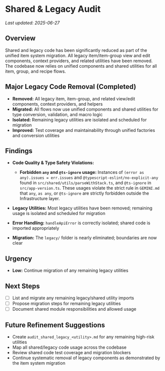 # Shared & Legacy Audit

_Last updated: 2025-06-27_

## Overview
Shared and legacy code has been significantly reduced as part of the unified item system migration. All legacy item/item-group view and edit components, context providers, and related utilities have been removed. The codebase now relies on unified components and shared utilities for all item, group, and recipe flows.

## Major Legacy Code Removal (Completed)
- **Removed:** All legacy item, item-group, and related view/edit components, context providers, and helpers
- **Migrated:** All flows now use unified components and shared utilities for type conversion, validation, and macro logic
- **Isolated:** Remaining legacy utilities are isolated and scheduled for migration
- **Improved:** Test coverage and maintainability through unified factories and conversion utilities

## Findings
- **Code Quality & Type Safety Violations:**
  - **Forbidden `any` and `@ts-ignore` usage:** Instances of `(error as any).issues = err.issues` and `@typescript-eslint/no-explicit-any` found in `src/shared/utils/parseWithStack.ts`, and `@ts-ignore` in `src/app-version.ts`. These usages violate the strict rule in `GEMINI.md` that `any`, `as any`, or `@ts-ignore` are strictly forbidden outside the Infrastructure layer.

- **Legacy Utilities:** Most legacy utilities have been removed; remaining usage is isolated and scheduled for migration
- **Error Handling:** `handleApiError` is correctly isolated; shared code is imported appropriately
- **Migration:** The `legacy/` folder is nearly eliminated; boundaries are now clear

## Urgency
- **Low:** Continue migration of any remaining legacy utilities

## Next Steps
- [ ] List and migrate any remaining legacy/shared utility imports
- [ ] Propose migration steps for remaining legacy utilities
- [ ] Document shared module responsibilities and allowed usage

## Future Refinement Suggestions
- Create `audit_shared_legacy_<utility>.md` for any remaining high-risk utilities
- Map all shared/legacy code usage across the codebase
- Review shared code test coverage and migration blockers
- Continue systematic removal of legacy components as demonstrated by the item system migration
